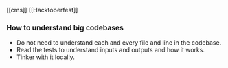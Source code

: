 [[cms]]
[[Hacktoberfest]]


### How to understand big codebases

- Do not need to understand each and every file and line in the codebase.
- Read the tests to understand inputs and outputs and how it works.
- Tinker with it locally.